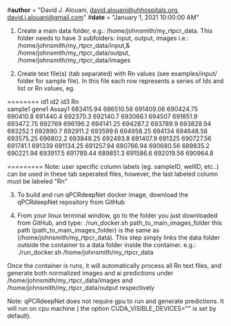 #__author__ = "David J. Alouani, david.alouani@uhhospitals.org, david.j.alouani@gmail.com"
#__date__ = "January 1, 2021 10:00:00 AM"

1) Create a main data folder, e.g.: /home/johnsmith/my_rtpcr_data. This folder needs to have 3 subfolders: input, output, images i.e.: /home/johnsmith/my_rtpcr_data/input,& /home/johnsmith/my_rtpcr_data/output, /home/johnsmith/my_rtpcr_data/images

2) Create text file(s) (tab separated) with Rn values (see examples/input/ folder for sample file). In this file each row represents a series of Ids and list or Rn values, eg.

========
id1     id2     id3     Rn                                                                                                                                                                                                                                                                                                                                   
sample1 gene1   Assay1  683415.94       686510.56       691409.06       690424.75       690410.8        691440.4        692370.3        692140.7        693066.1        694507  691851.9        693472.75       692769  696196.2        694141.25       694287.2        693789.9        693828.94       693252.1        692890.7        692911.2        693599.6        694958.25       694134  694648.56       693575.25       696802.2        693848.25       692493.8        691407.9        691325  690727.56       691741.1        691339  691134.25       691257.94       690766.94       690680.56       689835.2        690221.94       693917.5        691789.44       689851.3        691586.6        692019.56       690964.8

=========
Note: user specific column labels (eg. sampleID, wellID, etc..) can be used in these tab seperated files, however, the last labeled column must be labeled "Rn"

3) To build and run qPCRdeepNet docker image, download the qPCRdeepNet repository from GitHub

4) From your linux terminal window, go to the folder you just downloaded from GitHub, and type: ./run_docker.sh path_to_main_images_folder this path (path_to_main_images_folder) is the same as (/home/johnsmith/my_rtpcr_data). This step simply links the data folder outside the container to a data folder inside the container. e.g.: ./run_docker.sh /home/johnsmith/my_rtpcr_data

Once the container is runs, it will automatically process all Rn text files, and generate both normalized images and ai predictions under /home/johnsmith/my_rtpcr_data/images and /home/johnsmith/my_rtpcr_data/output respectively

Note: qPCRdeepNet does not require gpu to run and generate predictions. It will run on cpu machine ( the option CUDA_VISIBLE_DEVICES="" is set by default).
